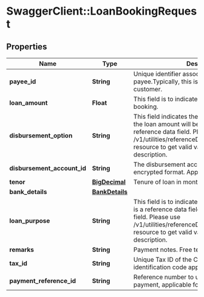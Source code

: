 # SwaggerClient::LoanBookingRequest

## Properties
Name | Type | Description | Notes
------------ | ------------- | ------------- | -------------
**payee_id** | **String** | Unique identifier associated with the payee.Typically, this is not displayed to the customer. | [optional] 
**loan_amount** | **Float** | This field is to indicate the loan amount for booking. | 
**disbursement_option** | **String** | This field indicates the options/mode in which the loan amount will be disbursed. This is a reference data field. Please use /v1/utilities/referenceData/{disbursementOption} resource to get valid value of this field with description. | 
**disbursement_account_id** | **String** | The disbursement account identifier in encrypted format. Applicable only for HK. | [optional] 
**tenor** | [**BigDecimal**](BigDecimal.md) | Tenure of loan in months. | 
**bank_details** | [**BankDetails**](BankDetails.md) |  | [optional] 
**loan_purpose** | **String** | This field is to indicate the purpose of loan. This is a reference data field.This is a reference data field. Please use /v1/utilities/referenceData/{loanPurpose} resource to get valid value of this field with description. | [optional] 
**remarks** | **String** | Payment notes. Free text from screen | [optional] 
**tax_id** | **String** | Unique Tax ID of the Customer,INN Taxpayer&#x27;s identification code applicable for Russia | [optional] 
**payment_reference_id** | **String** | Reference number to uniquely identify the payment, applicable for Russia | [optional] 

